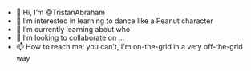 - 👋 Hi, I’m @TristanAbraham
- 👀 I’m interested in learning to dance like a Peanut character
- 🌱 I’m currently learning about who 
- 💞️ I’m looking to collaborate on ...
- 📫 How to reach me: you can't, I'm on-the-grid in a very off-the-grid way

<!---
TristanAbraham/TristanAbraham is a ✨ special ✨ repository because its `README.md` (this file) appears on your GitHub profile.
You can click the Preview link to take a look at your changes.
--->
